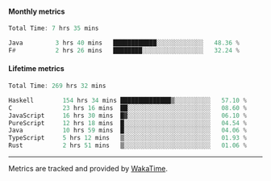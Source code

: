 #### Monthly metrics
<!--START_SECTION:wakamonthly-->

```asm
Total Time: 7 hrs 35 mins

Java         3 hrs 40 mins   ████████████░░░░░░░░░░░░░   48.36 %
F#           2 hrs 26 mins   ████████░░░░░░░░░░░░░░░░░   32.24 %
```

<!--END_SECTION:wakamonthly-->
#### Lifetime metrics
<!--START_SECTION:wakalifetime-->

```asm
Total Time: 269 hrs 32 mins

Haskell        154 hrs 34 mins ██████████████▒░░░░░░░░░░   57.10 %
C              23 hrs 16 mins  ██░░░░░░░░░░░░░░░░░░░░░░░   08.60 %
JavaScript     16 hrs 30 mins  █▓░░░░░░░░░░░░░░░░░░░░░░░   06.10 %
PureScript     12 hrs 18 mins  █░░░░░░░░░░░░░░░░░░░░░░░░   04.54 %
Java           10 hrs 59 mins  █░░░░░░░░░░░░░░░░░░░░░░░░   04.06 %
TypeScript     5 hrs 12 mins   ▒░░░░░░░░░░░░░░░░░░░░░░░░   01.93 %
Rust           2 hrs 51 mins   ▒░░░░░░░░░░░░░░░░░░░░░░░░   01.06 %
```

<!--END_SECTION:wakalifetime-->

---

Metrics are tracked and provided by [WakaTime](https://github.com/athul/waka-readme).
